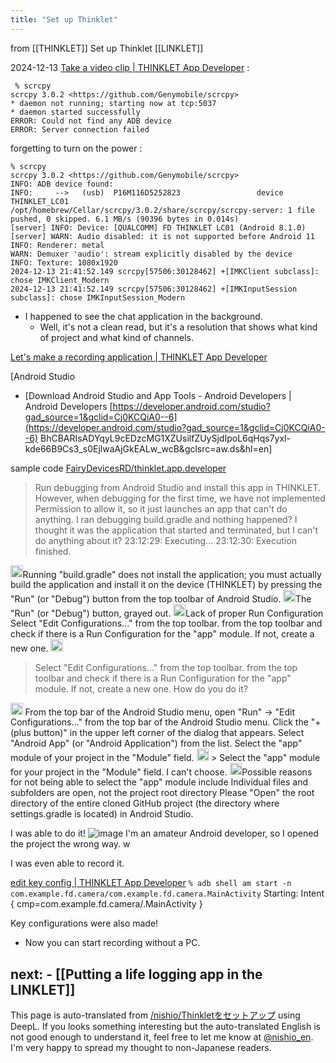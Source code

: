```yaml
---
title: "Set up Thinklet"
---
```



from [[THINKLET]]
Set up Thinklet
[[LINKLET]]

2024-12-13
[Take a video clip | THINKLET App Developer](https://fairydevicesrd.github.io/thinklet.app.developer/docs/startGuide/useCamera)
:

```
 % scrcpy
scrcpy 3.0.2 <https://github.com/Genymobile/scrcpy>
* daemon not running; starting now at tcp:5037
* daemon started successfully
ERROR: Could not find any ADB device
ERROR: Server connection failed
```

forgetting to turn on the power
:

```
% scrcpy
scrcpy 3.0.2 <https://github.com/Genymobile/scrcpy>
INFO: ADB device found:
INFO:     -->   (usb)  P16M116D5252823                 device  THINKLET_LC01
/opt/homebrew/Cellar/scrcpy/3.0.2/share/scrcpy/scrcpy-server: 1 file pushed, 0 skipped. 6.1 MB/s (90396 bytes in 0.014s)
[server] INFO: Device: [QUALCOMM] FD THINKLET LC01 (Android 8.1.0)
[server] WARN: Audio disabled: it is not supported before Android 11
INFO: Renderer: metal
WARN: Demuxer 'audio': stream explicitly disabled by the device
INFO: Texture: 1080x1920
2024-12-13 21:41:52.149 scrcpy[57506:30128462] +[IMKClient subclass]: chose IMKClient_Modern
2024-12-13 21:41:52.149 scrcpy[57506:30128462] +[IMKInputSession subclass]: chose IMKInputSession_Modern
```


- I happened to see the chat application in the background.
    - Well, it's not a clean read, but it's a resolution that shows what kind of project and what kind of channels.


[Let's make a recording application | THINKLET App Developer](https://fairydevicesrd.github.io/thinklet.app.developer/docs/startGuide/buildRecord)

[Android Studio
- [Download Android Studio and App Tools - Android Developers | Android Developers [https://developer.android.com/studio?gad_source=1&gclid=Cj0KCQiA0--6](https://developer.android.com/studio?gad_source=1&gclid=Cj0KCQiA0--6) BhCBARIsADYqyL9cEDzcMG1XZUsilfZUySjdIpoL6qHqs7yxl-kde66B9Cs3_s0EjlwaAjGkEALw_wcB&gclsrc=aw.ds&hl=en]

sample code
[FairyDevicesRD/thinklet.app.developer](https://github.com/FairyDevicesRD/thinklet.app.developer/tree/main)

> Run debugging from Android Studio and install this app in THINKLET.
> However, when debugging for the first time, we have not implemented Permission to allow it, so it just launches an app that can't do anything.
I ran debugging build.gradle and nothing happened? I thought it was the application that started and terminated, but I can't do anything about it?
> 23:12:29: Executing...
> 23:12:30: Execution finished.

<img src='https://scrapbox.io/api/pages/nishio-en/o1 Pro/icon' alt='o1 Pro.icon' height="19.5"/>Running "build.gradle" does not install the application; you must actually build the application and install it on the device (THINKLET) by pressing the "Run" (or "Debug") button from the top toolbar of Android Studio.
<img src='https://scrapbox.io/api/pages/nishio-en/nishio/icon' alt='nishio.icon' height="19.5"/>The "Run" (or "Debug") button, grayed out.
<img src='https://scrapbox.io/api/pages/nishio-en/o1 Pro/icon' alt='o1 Pro.icon' height="19.5"/>Lack of proper Run Configuration
Select "Edit Configurations..." from the top toolbar. from the top toolbar and check if there is a Run Configuration for the "app" module. If not, create a new one.
<img src='https://scrapbox.io/api/pages/nishio-en/nishio/icon' alt='nishio.icon' height="19.5"/>
>  Select "Edit Configurations..." from the top toolbar. from the top toolbar and check if there is a Run Configuration for the "app" module. If not, create a new one.
How do you do it?
<img src='https://scrapbox.io/api/pages/nishio-en/o1 Pro/icon' alt='o1 Pro.icon' height="19.5"/>
From the top bar of the Android Studio menu, open "Run" -> "Edit Configurations..." from the top bar of the Android Studio menu.
Click the "+ (plus button)" in the upper left corner of the dialog that appears.
Select "Android App" (or "Android Application") from the list.
Select the "app" module of your project in the "Module" field.
<img src='https://scrapbox.io/api/pages/nishio-en/nishio/icon' alt='nishio.icon' height="19.5"/>
> Select the "app" module for your project in the "Module" field.
I can't choose.
<img src='https://scrapbox.io/api/pages/nishio-en/o1 Pro/icon' alt='o1 Pro.icon' height="19.5"/>Possible reasons for not being able to select the "app" module include
Individual files and subfolders are open, not the project root directory
Please "Open" the root directory of the entire cloned GitHub project (the directory where settings.gradle is located) in Android Studio.

I was able to do it!
![image](https://gyazo.com/a66536f17227cff98750a2900af35028/thumb/1000)
I'm an amateur Android developer, so I opened the project the wrong way. w

I was even able to record it.

[edit key config | THINKLET App Developer](https://fairydevicesrd.github.io/thinklet.app.developer/docs/startGuide/buildKeyConfig)
`% adb shell am start -n com.example.fd.camera/com.example.fd.camera.MainActivity`
Starting: Intent { cmp=com.example.fd.camera/.MainActivity }

Key configurations were also made!
- Now you can start recording without a PC.

next:
    - [[Putting a life logging app in the LINKLET]]
---
This page is auto-translated from [/nishio/Thinkletをセットアップ](https://scrapbox.io/nishio/Thinkletをセットアップ) using DeepL. If you looks something interesting but the auto-translated English is not good enough to understand it, feel free to let me know at [@nishio_en](https://twitter.com/nishio_en). I'm very happy to spread my thought to non-Japanese readers.